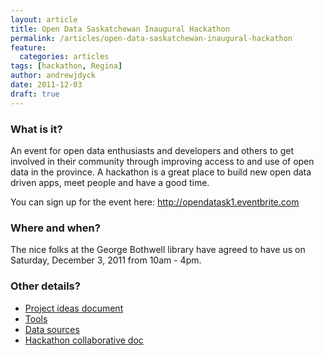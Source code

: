 ```yaml
---
layout: article
title: Open Data Saskatchewan Inaugural Hackathon
permalink: /articles/open-data-saskatchewan-inaugural-hackathon
feature: 
  categories: articles
tags: [hackathon, Regina]
author: andrewjdyck
date: 2011-12-03
draft: true
---
```


### What is it? 
An event for open data enthusiasts and developers and others to get involved in their community through improving access to and use of open data in the province. A hackathon is a great place to build new open data driven apps, meet people and have a good time. 

You can sign up for the event here: <http://opendatask1.eventbrite.com>   
  
### Where and when? 
The nice folks at the George Bothwell library have agreed to have us on Saturday, December 3, 2011 from 10am - 4pm.

### Other details? 
- [Project ideas document][1] 
- [Tools][2] 
- [Data sources][3] 
- [Hackathon collaborative doc][4]


[1]: https://docs.google.com/spreadsheet/ccc?key=0AvnNw9KL8fpbdDdVSFNyV094ZzEybWN2WGRKeGNvUkE
[2]: http://opendatask.ca/tools/
  [3]: http://opendatask.ca/data/
  [4]: https://docs.google.com/document/d/1wBBolnxsVteVWvzhGjY4xeYaNO8x0j25EZoaGO2z-pE/edit
